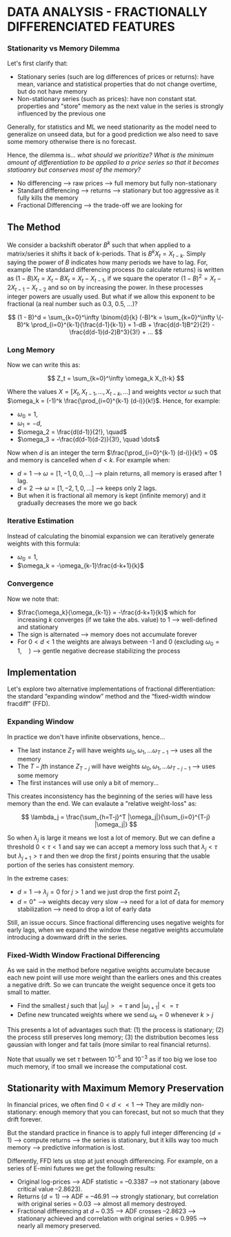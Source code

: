 # DATA ANALYSIS - FRACTIONALLY DIFFERENCIATED FEATURES

### Stationarity vs Memory Dilemma

Let's first clarify that:

- Stationary series (such are log differences of prices or returns): have mean, variance and statistical properties that do not change overtime, but do not have memory
- Non-stationary series (such as prices): have non constant stat. properties and "store" memory as the next value in the series is strongly influenced by the previous one

Generally, for statistics and ML we need stationarity as the model need to generalize on unseed data, but for a good prediction we also need to save some memory otherwise there is no forecast.

Hence, the dilemma is... *what should we prioritize? What is the minimum amount of differentiation to be applied to a price series so that it becomes statioanry but conserves most of the memory?*

- No differencing --> raw prices --> full memory but fully non-stationary
- Standard differencing --> returns --> stationary but too aggressive as it fully kills the memory
- Fractional Differencing --> the trade-off we are looking for
 
## The Method

We consider a backshift oberator $B^k$ such that when applied to a matrix/series it shifts it back of k-periods. That is $B^kX_t = X_{t-k}$. Simply saying the power of $B$ indicates how many periods we have to lag. For, example 
The standdard differencing process (to calculate returns) is written as $(1-B)X_t = X_t - BX_t = X_t - X_{t-1}$, if we square the operator $(1-B)^2 = X_t - 2X_{t-1} - X_{t-2}$ and so on by increasing the power. In these processes integer powers
are usually used. But what if we allow this exponent to be fractional (a real number such as 0.3, 0.5, ...)?

$$
(1 - B)^d = \sum_{k=0}^\infty \binom{d}{k} (-B)^k = \sum_{k=0}^\infty \(-B)^k \prod_{i=0}^{k-1}{\frac{d-1}{k-1}} = 1-dB + \frac{d(d-1)B^2}{2!} - \frac{d(d-1)(d-2)B^3}{3!} + ...
$$

### Long Memory

Now we can write this as:

$$
Z_t = \sum_{k=0}^\infty \omega_k X_{t-k}
$$

Where the values $X = [X_t, X_{t-1}, ..., X_{t-k}, ...]$ and weights vector $\omega$ such that $\omega_k = (-1)^k \frac{\prod_{i=0}^{k-1} (d-i)}{k!}$. Hence, for example:

- $\omega_0 = 1, \quad$
- $\omega_1 = -d, \quad$
- $\omega_2 = \frac{d(d-1)}{2!}, \quad$
- $\omega_3 = -\frac{d(d-1)(d-2)}{3!}, \quad \dots$

Now when $d$ is an integer the term $\frac{\prod_{i=0}^{k-1} (d-i)}{k!} = 0$ and memory is cancelled when $d<k$. For example when:

- $d=1$ --> $\omega = [1,-1,0,0,...]$ --> plain returns, all memory is erased after 1 lag.
- $d=2$ --> $\omega = [1,-2,1,0,...]$ --> keeps only 2 lags.
- But when it is fractional all memory is kept (infinite memory) and it gradually decreases the more we go back

### Iterative Estimation

Instead of calculating the binomial expansion we can iteratively generate weights with this formula:

- $\omega_0 = 1, \quad$
- $\omega_k = -\omega_{k-1}\frac{d-k+1}{k}$

### Convergence 

Now we note that:

- $\frac{\omega_k}{\omega_{k-1}} = -\frac{d-k+1}{k}$ which for increasing $k$ converges (if we take the abs. value) to 1 --> well-defined and stationary
- The sign is alternated --> memory does not accumulate forever
- For $0<d<1$ the weights are always between -1 and 0 (excluding $\omega_0 = 1, \quad$) --> gentle negative decrease stabilizing the process

## Implementation

Let's explore two alternative implementations of fractional differentiation: the standard “expanding window” method and the “fixed-width window fracdiff” (FFD).

### Expanding Window 

In practice we don't have infinite observations, hence...

- The last instance $Z_T$ will have weights $\omega_0, \omega_1, ... \omega_{T-1}$ --> uses all the memory
- The $T-j$th instance $Z_{T-j}$ will have weights $\omega_0, \omega_1, ... \omega_{T-j-1}$ --> uses some memory
- The first instances will use only a bit of memory...

This creates inconsistency has the beginning of the series will have less memory than the end. We can evalaute a "relative weight-loss" as:

$$ \lambda_j = \frac{\sum_{h=T-j}^T |\omega_j|}{\sum_{i=0}^{T-j} |\omega_j|} $$

So when $\lambda_j$ is large it means we lost a lot of memory. But we can define a threshold $0<\tau<1$ and say we can accept a memory loss such that $\lambda_j < \tau$ but $\lambda_{j+1} > \tau$ and then we drop the first $j$ points ensuring that the usable portion of the series has consistent memory.

In the extreme cases:

- $d=1$ --> $\lambda_j = 0$ for $j>1$ and we just drop the first point $Z_1$
- $d=0^+$ --> weights decay very slow --> need for a lot of data for memory stabilization --> need to drop a lot of early data

Still, an issue occurs. Since fractional differencing uses negative weights for early lags, when we expand the window these negative weights accumulate introducing a downward drift in the series. 

### Fixed-Width Window Fractional Differencing

As we said in the method before negative weights accumulate because each new point will use more weight than the earliers ones and this creates a negative drift. So we can truncate the weight sequence once it gets too small to matter.

- Find the smallest $j$ such that $|\omega_j|>=\tau$ and $|\omega_{j+1}|<=\tau$
- Define new truncated weights where we send $\omega_k = 0$ whenever $k>j$

This presents a lot of advantages such that: (1) the process is stationary; (2) the process still preserves long memory; (3) the distribution becomes less gaussian with longer and fat tails (more similar to real financial returns).

Note that usually we set $\tau$ between $10^{-5}$ and $10^{-3}$ as if too big we lose too much memory, if too small we increase the computational cost. 

## Stationarity with Maximum Memory Preservation

In financial prices, we often find $0<d<<1$ --> They are mildly non-stationary: enough memory that you can forecast, but not so much that they drift forever.

But the standard practice in finance is to apply full integer differencing ($d=1$) --> compute returns --> the series is stationary, but it kills way too much memory --> predictive information is lost.

Differently, FFD lets us stop at just enough differencing. For example, on a series of E-mini futures we get the following results:

- Original log-prices --> ADF statistic = –0.3387 --> not stationary (above critical value –2.8623).
- Returns ($d=1$) --> ADF = –46.91 --> strongly stationary, but correlation with original series = 0.03 --> almost all memory destroyed.
- Fractional differencing at $d$ ~ 0.35 --> ADF crosses –2.8623 --> stationary achieved and correlation with original series = 0.995 --> nearly all memory preserved.
